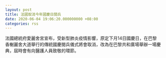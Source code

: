 ```yaml
---
layout: post
title: 法國取消今年國慶日閱兵
date: 2020-06-04 19:06:20.000000000 +08:00
categories: rss
---
```


法國總統府愛麗舍宮宣布，受新型肺炎疫情影響，原定下月14日國慶日，在巴黎香榭麗舍大道舉行的傳統國慶閱兵儀式將會取消，改為在巴黎共和廣場舉辦一場慶典，屆時會有向醫護人員致敬的環節。
